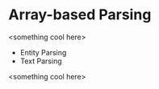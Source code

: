 # Array-based Parsing

&lt;something cool here&gt;

* Entity Parsing
* Text Parsing

&lt;something cool here&gt;

